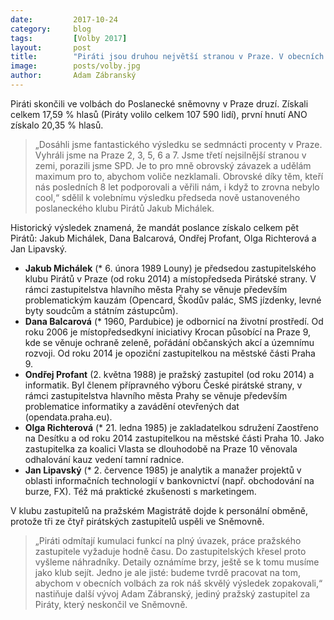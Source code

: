 ```yaml
---
date:         2017-10-24
category:     blog
tags:         [Volby 2017]
layout:       post
title:        "Piráti jsou druhou největší stranou v Praze. V obecních volbách se pokusí úspěch zopakovat"
image:        posts/volby.jpg
author:       Adam Zábranský
---
```


Piráti skončili ve volbách do Poslanecké sněmovny v Praze druzí. Získali celkem 17,59 % hlasů (Piráty volilo celkem 107 590 lidí), první hnutí ANO získalo 20,35 % hlasů. 

> „Dosáhli jsme fantastického výsledku se sedmnácti procenty v Praze. Vyhráli jsme na Praze 2, 3, 5, 6 a 7. Jsme třetí nejsilnější stranou v zemi, porazili jsme SPD. Je to pro mně obrovský závazek a udělám maximum pro to, abychom voliče nezklamali. Obrovské díky těm, kteří nás posledních 8 let podporovali a věřili nám, i když to zrovna nebylo cool,“ sdělil k volebnímu výsledku předseda nově ustanoveného poslaneckého klubu Pirátů Jakub Michálek. 

Historický výsledek znamená, že mandát poslance získalo celkem pět Pirátů: Jakub Michálek, Dana Balcarová, Ondřej Profant, Olga Richterová a Jan Lipavský.
* **Jakub Michálek** (* 6. února 1989 Louny) je předsedou zastupitelského klubu Pirátů v Praze (od roku 2014) a místopředseda Pirátské strany. V rámci zastupitelstva hlavního města Prahy se věnuje především problematickým kauzám (Opencard, Škodův palác, SMS jízdenky, levné byty soudcům a státním zástupcům). 
* **Dana Balcarová** (* 1960, Pardubice) je odbornicí na životní prostředí. Od roku‭ ‬2006‭ ‬je místopředsedkyní iniciativy Krocan působící na Praze‭ ‬9, kde se věnuje ochraně zeleně, ‬pořádání občanských akcí a územnímu rozvoji.‭ Od roku 2014 je opoziční zastupitelkou na městské části Praha 9.
* **Ondřej Profant** (2. května 1988) je pražský zastupitel (od roku 2014) a informatik. Byl členem přípravného výboru České pirátské strany, v rámci zastupitelstva hlavního města Prahy se věnuje především problematice informatiky a zavádění otevřených dat (opendata.praha.eu).
* **Olga Richterová** (* 21. ledna 1985) je zakladatelkou sdružení Zaostřeno na Desítku a od roku 2014 zastupitelkou na městské části Praha 10. Jako zastupitelka za koalici Vlasta se dlouhodobě na Praze 10 věnovala odhalování kauz vedení tamní radnice.
* **Jan Lipavský** (* 2. července 1985) je analytik a manažer projektů v oblasti informačních technologií v bankovnictví (např. obchodování na burze, FX). Též má praktické zkušenosti s marketingem.

V klubu zastupitelů na pražském Magistrátě dojde k personální obměně, protože tři ze čtyř pirátských zastupitelů uspěli ve Sněmovně. 

> „Piráti odmítají kumulaci funkcí na plný úvazek, práce pražského zastupitele vyžaduje hodně času. Do zastupitelských křesel proto vyšleme náhradníky. Detaily oznámíme brzy, ještě se k tomu musíme jako klub sejít. Jedno je ale jisté: budeme tvrdě pracovat na tom, abychom v obecních volbách za rok náš skvělý výsledek zopakovali,“ nastiňuje další vývoj Adam Zábranský, jediný pražský zastupitel za Piráty, který neskončil ve Sněmovně.
